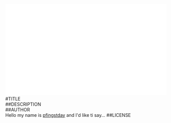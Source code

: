 ![image](screenshot.png)  
#TITLE  
##DESCRIPTION  
##AUTHOR  
Hello my name is [pfingstday](https://github.com/pfingstday) and I'd like ti say... 
##LICENSE  
